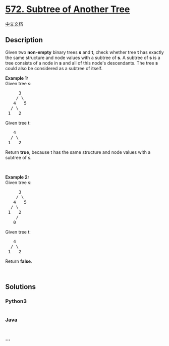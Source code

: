 # [572. Subtree of Another Tree](https://leetcode.com/problems/subtree-of-another-tree)

[中文文档](/solution/0500-0599/0572.Subtree%20of%20Another%20Tree/README.md)

## Description

<p>Given two <strong>non-empty</strong> binary trees <b>s</b> and <b>t</b>, check whether tree <b>t</b> has exactly the same structure and node values with a subtree of <b>s</b>. A subtree of <b>s</b> is a tree consists of a node in <b>s</b> and all of this node&#39;s descendants. The tree <b>s</b> could also be considered as a subtree of itself.</p>

<p><b>Example 1:</b><br />
Given tree s:</p>

<pre>
     3
    / \
   4   5
  / \
 1   2
</pre>
Given tree t:

<pre>
   4 
  / \
 1   2
</pre>
Return <b>true</b>, because t has the same structure and node values with a subtree of s.

<p>&nbsp;</p>

<p><b>Example 2:</b><br />
Given tree s:</p>

<pre>
     3
    / \
   4   5
  / \
 1   2
    /
   0
</pre>
Given tree t:

<pre>
   4
  / \
 1   2
</pre>
Return <b>false</b>.

<p>&nbsp;</p>


## Solutions

<!-- tabs:start -->

### **Python3**

```python

```

### **Java**

```java

```

### **...**

```

```

<!-- tabs:end -->
